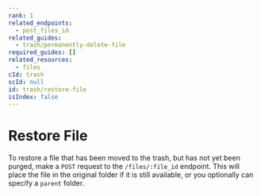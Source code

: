 ```yaml
---
rank: 1
related_endpoints:
  - post_files_id
related_guides:
  - trash/permanently-delete-file
required_guides: []
related_resources:
  - files
cId: trash
scId: null
id: trash/restore-file
isIndex: false
---
```


# Restore File

To restore a file that has been moved to the trash, but has not yet been
purged, make a `POST` request to the `/files/:file_id` endpoint. This will
place the file in the original folder if it is still available, or you
optionally can specify a `parent` folder.

<Samples id='post_files_id' >

</Samples>
